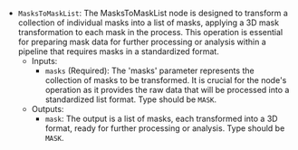 - `MasksToMaskList`: The MasksToMaskList node is designed to transform a collection of individual masks into a list of masks, applying a 3D mask transformation to each mask in the process. This operation is essential for preparing mask data for further processing or analysis within a pipeline that requires masks in a standardized format.
    - Inputs:
        - `masks` (Required): The 'masks' parameter represents the collection of masks to be transformed. It is crucial for the node's operation as it provides the raw data that will be processed into a standardized list format. Type should be `MASK`.
    - Outputs:
        - `mask`: The output is a list of masks, each transformed into a 3D format, ready for further processing or analysis. Type should be `MASK`.
